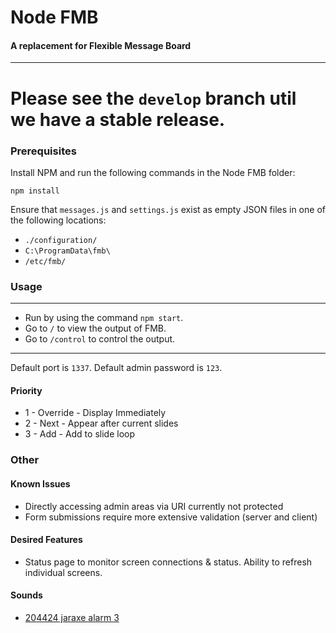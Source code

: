 # Node FMB
#### A replacement for Flexible Message Board
___

Please see the `develop` branch util we have a stable release.
=======
### Prerequisites
Install NPM and run the following commands in the Node FMB folder:

	npm install

Ensure that `messages.js` and `settings.js` exist as empty JSON files in one of the following locations:
* `./configuration/`
* `C:\ProgramData\fmb\`
* `/etc/fmb/`

### Usage
___
* Run by using the command `npm start`.
* Go to `/` to view the output of FMB.
* Go to `/control` to control the output.
___

Default port is `1337`.
Default admin password is `123`.


#### Priority
* 1 - Override - Display Immediately
* 2 - Next - Appear after current slides
* 3 - Add - Add to slide loop

### Other

#### Known Issues
* Directly accessing admin areas via URI currently not protected
* Form submissions require more extensive validation (server and client)

#### Desired Features
* Status page to monitor screen connections & status. Ability to refresh individual screens.

#### Sounds
* [204424 jaraxe alarm 3][jaraxe alarm 3]


[jaraxe alarm 3]: https://freesound.org/people/JarAxe/sounds/204424/
